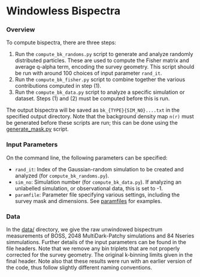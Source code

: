 # Windowless Bispectra

### Overview

To compute bispectra, there are three steps:
1. Run the ```compute_bk_randoms.py``` script to generate and analyze randomly distributed particles. These are used to compute the Fisher matrix and average q-alpha term, encoding the survey geometry. This script should be run with around 100 choices of input parameter ```rand_it```.
2. Run the ```compute_bk_fisher.py``` script to combine together the various contributions computed in step (1).
3. Run the ```compute_bk_data.py``` script to analyze a specific simulation or dataset. Steps (1) and (2) must be computed before this is run.

The output bispectra will be saved as ```bk_{TYPE}{SIM_NO}....txt``` in the specified output directory. Note that the background density map ```n(r)``` must be generated before these scripts are run; this can be done using the [generate_mask.py](../generate_mask.py) script.

### Input Parameters
On the command line, the following parameters can be specified:
- ```rand_it```: Index of the Gaussian-random simulation to be created and analyzed (for ```compute_bk_randoms.py```).
- ```sim_no```: Simulation number (for ```compute_bk_data.py```). If analyzing an unlabelled simulation, or observational data, this is set to -1.
- ```paramfile```: Parameter file specifying various settings, including the survey mask and dimensions. See [paramfiles](../paramfiles) for examples.

### Data

In the [data/](data) directory, we give the raw unwindowed bispectrum measurements of BOSS, 2048 MultiDark-Patchy simulations and 84 Nseries simmulations. Further details of the input parameters can be found in the file headers. Note that we remove any bin triplets that are not properly corrected for the survey geometry. The original k-binning limits given in the final header. Note also that these results were run with an earlier version of the code, thus follow slightly different naming conventions.
